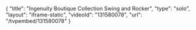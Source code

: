 {
    "title": "Ingenuity Boutique Collection Swing and Rocker",
    "type": "solo",
    "layout": "iframe-static",
    "videoId": "131580078",
    "url": "\/tvpembed\/131580078"
}